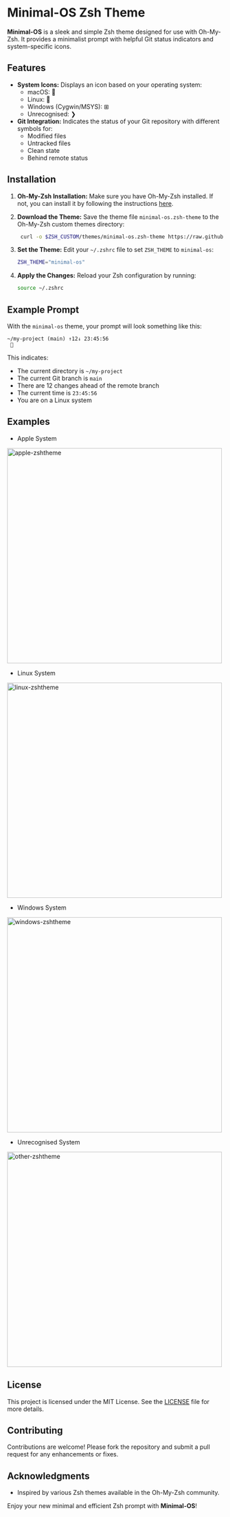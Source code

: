 # Minimal-OS Zsh Theme

**Minimal-OS** is a sleek and simple Zsh theme designed for use with Oh-My-Zsh. It provides a minimalist prompt with helpful Git status indicators and system-specific icons.

## Features

- **System Icons:** Displays an icon based on your operating system:
  - macOS: 
  - Linux: 🐧
  - Windows (Cygwin/MSYS): ⊞
  - Unrecognised: ❯
- **Git Integration:** Indicates the status of your Git repository with different symbols for:
  - Modified files
  - Untracked files
  - Clean state
  - Behind remote status

## Installation

1. **Oh-My-Zsh Installation:**
   Make sure you have Oh-My-Zsh installed. If not, you can install it by following the instructions [here](https://github.com/ohmyzsh/ohmyzsh).

2. **Download the Theme:**
   Save the theme file `minimal-os.zsh-theme` to the Oh-My-Zsh custom themes directory:

   ```sh
    curl -o $ZSH_CUSTOM/themes/minimal-os.zsh-theme https://raw.githubusercontent.com/nkurata/zsh-theme/main/minimal-os.zsh-theme
   ```

3. **Set the Theme:**
   Edit your `~/.zshrc` file to set `ZSH_THEME` to `minimal-os`:

   ```sh
   ZSH_THEME="minimal-os"
   ```

4. **Apply the Changes:**
   Reload your Zsh configuration by running:

   ```sh
   source ~/.zshrc
   ```

## Example Prompt

With the `minimal-os` theme, your prompt will look something like this:

```
~/my-project (main) ↑12↓ 23:45:56
 🐧
```

This indicates:
- The current directory is `~/my-project`
- The current Git branch is `main`
- There are 12 changes ahead of the remote branch
- The current time is `23:45:56`
- You are on a Linux system

## Examples
- Apple System

<img width="500" alt="apple-zshtheme" src="https://github.com/nkurata/zsh-theme/assets/90001579/bc312d40-9e76-422b-9ac5-db50a9475cc6">

- Linux System

<img width="500" alt="linux-zshtheme" src="https://github.com/nkurata/zsh-theme/assets/90001579/23d5be54-c134-45c3-871d-4c1454462c70">

- Windows System

<img width="500" alt="windows-zshtheme" src="https://github.com/nkurata/zsh-theme/assets/90001579/e5edb17c-0577-4fd9-bede-8d441e554e3c">

- Unrecognised System
<img width="500" alt="other-zshtheme" src="https://github.com/nkurata/zsh-theme/assets/90001579/3734bf07-05ce-41d0-8960-af491df03750">




## License

This project is licensed under the MIT License. See the [LICENSE](LICENSE) file for more details.

## Contributing

Contributions are welcome! Please fork the repository and submit a pull request for any enhancements or fixes.

## Acknowledgments

- Inspired by various Zsh themes available in the Oh-My-Zsh community.

Enjoy your new minimal and efficient Zsh prompt with **Minimal-OS**!
